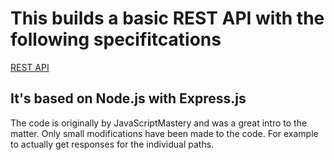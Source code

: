 # This builds a basic REST API with the following specifitcations

[REST API](https://i.ibb.co/7GWCCbp/Screenshot-2020-07-12-at-08-30-32.png)

## It's based on Node.js with Express.js

The code is originally by JavaScriptMastery and was a great intro to the matter.
Only small modifications have been made to the code. For example to actually get responses for the individual paths.
